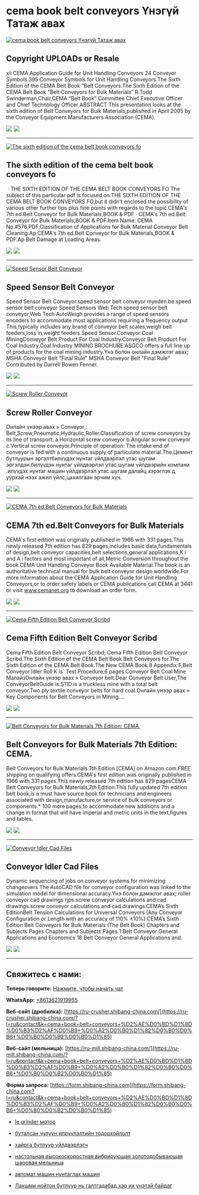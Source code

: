 # cema book belt conveyors Үнэгүй Татаж авах

<a href="https://swt.shibang-china.com/?l=ru&img&k=cema+book+belt+conveyors+%D2%AE%D0%BD%D1%8D%D0%B3%D2%AF%D0%B9+%D0%A2%D0%B0%D1%82%D0%B0%D0%B6+%D0%B0%D0%B2%D0%B0%D1%85" target="_blank">![cema book belt conveyors Үнэгүй Татаж авах](http://static.shibang-china.com/all-800x300/1132.jpg)</a>

## Copyright UPLOADs or Resale
xii CEMA Application Guide for Unit Handling Conveyors 24 Conveyor Symbols.395 Conveyor Symbols for Unit Handling Conveyors.The Sixth Edition of the CEMA Belt Book “Belt Conveyors.The Sixth Edition of the CEMA Belt Book “Belt Conveyors for Bulk Materials” R.Todd Swinderman,Chair,CEMA “Belt Book” Committee Chief Executive Officer and Chief Technology Officer ABSTRACT This presentation looks at the sixth edition of Belt Conveyors for Bulk Materials,published in April 2005 by the Conveyor Equipment Manufacturers Association (CEMA).


<a href="https://whatsapp.shibangsoft.com/WhatsApp.php" target="_blank" title="WhatsApp">![](http://static.shibang-china.com/icon/whatsapp.png)</a> <a href="https://swt.shibang-china.com/?l=ru&icon&k=cema+book+belt+conveyors+%D2%AE%D0%BD%D1%8D%D0%B3%D2%AF%D0%B9+%D0%A2%D0%B0%D1%82%D0%B0%D0%B6+%D0%B0%D0%B2%D0%B0%D1%85" target="_blank">![](http://static.shibang-china.com/icon/chat-ru.png)</a>

---

<a href="https://swt.shibang-china.com/?l=ru&img&k=cema+book+belt+conveyors+%D2%AE%D0%BD%D1%8D%D0%B3%D2%AF%D0%B9+%D0%A2%D0%B0%D1%82%D0%B0%D0%B6+%D0%B0%D0%B2%D0%B0%D1%85" target="_blank">![The sixth edition of the cema belt book conveyors fo](http://static.shibang-china.com/all-800x300/1278.jpg)</a>

## The sixth edition of the cema belt book conveyors fo
&nbsp;&#0183;&#32;THE SIXTH EDITION OF THE CEMA BELT BOOK CONVEYORS FO The subject of this particular pdf is focused on THE SIXTH EDITION OF THE CEMA BELT BOOK CONVEYORS FO,but it didn't enclosed the possibility of various other further tips plus fine points with regards to the topic.CEMA's 7th ed.Belt Conveyor for Bulk Materials,BOOK &amp; PDF&nbsp;&#0183;&#32;CEMA's 7th ed.Belt Conveyor for Bulk Materials,BOOK &amp; PDF.Item Name: CEMA No.#576,PDF,Classification of Applications for Bulk Material Conveyor Belt Cleaning.Ap CEMA's 7th ed.Belt Conveyor for Bulk Materials,BOOK &amp; PDF.Ap Belt Damage at Loading Areas.


<a href="https://whatsapp.shibangsoft.com/WhatsApp.php" target="_blank" title="WhatsApp">![](http://static.shibang-china.com/icon/whatsapp.png)</a> <a href="https://swt.shibang-china.com/?l=ru&icon&k=cema+book+belt+conveyors+%D2%AE%D0%BD%D1%8D%D0%B3%D2%AF%D0%B9+%D0%A2%D0%B0%D1%82%D0%B0%D0%B6+%D0%B0%D0%B2%D0%B0%D1%85" target="_blank">![](http://static.shibang-china.com/icon/chat-ru.png)</a>

---

<a href="https://swt.shibang-china.com/?l=ru&img&k=cema+book+belt+conveyors+%D2%AE%D0%BD%D1%8D%D0%B3%D2%AF%D0%B9+%D0%A2%D0%B0%D1%82%D0%B0%D0%B6+%D0%B0%D0%B2%D0%B0%D1%85" target="_blank">![Speed Sensor Belt Conveyor](http://static.shibang-china.com/all-800x300/458.jpg)</a>

## Speed Sensor Belt Conveyor
Speed Sensor Belt Conveyor.speed sensor belt conveyor myeden.be.speed sensor belt conveyor Speed Sensors Web Tech speed sensor belt conveyor,Web Tech AutoWeigh provides a range of speed sensors encoders to accommodate most applications requiring a frequency output This typically includes any brand of conveyor belt scales,weigh belt feeders,loss in weight feeders.Speed Sensor.Conveyor Coal MiningConveyor Belt Product For Coal Industry.Conveyor Belt Product For Coal Industry.Coal Industry MINING BROCHURE.ASGCO offers a full line up of products for the coal mining industry.Үнэ болон онлайн дэмжлэг авах; MSHA Conveyor Belt &quot;Final Rule&quot; MSHA Conveyor Belt &quot;Final Rule&quot; Contributed by Darrell Bowen Fenner.


<a href="https://whatsapp.shibangsoft.com/WhatsApp.php" target="_blank" title="WhatsApp">![](http://static.shibang-china.com/icon/whatsapp.png)</a> <a href="https://swt.shibang-china.com/?l=ru&icon&k=cema+book+belt+conveyors+%D2%AE%D0%BD%D1%8D%D0%B3%D2%AF%D0%B9+%D0%A2%D0%B0%D1%82%D0%B0%D0%B6+%D0%B0%D0%B2%D0%B0%D1%85" target="_blank">![](http://static.shibang-china.com/icon/chat-ru.png)</a>

---

<a href="https://swt.shibang-china.com/?l=ru&img&k=cema+book+belt+conveyors+%D2%AE%D0%BD%D1%8D%D0%B3%D2%AF%D0%B9+%D0%A2%D0%B0%D1%82%D0%B0%D0%B6+%D0%B0%D0%B2%D0%B0%D1%85" target="_blank">![Screw Roller Conveyor](http://static.shibang-china.com/all-800x300/362.jpg)</a>

## Screw Roller Conveyor
Онлайн үнээр авах &#187; Conveyor : Belt,Screw,Pneumatic,Hydraulic,Roller.Classification of screw conveyors by its line of transport: a.Horizontal screw conveyor b.Angular screw conveyor c.Vertical screw conveyor.Principle of operation: The intake end of conveyor is fed with a continuous supply of particulate material.The.Цемент бутлуурын эргэлтбилүүдэх нунтаг үйлдвэрлэл утас шугам эргэлдэн.билүүдэх нунтаг үйлдвэрлэл утас шугам үйлдвэрийн компани .илүүдэх нунтаг машин үйлдвэрлэл утас шугам далайц хэрэглэх д уурхай нээх ажил үйлс,цахилгаан эрчим хүч.


<a href="https://whatsapp.shibangsoft.com/WhatsApp.php" target="_blank" title="WhatsApp">![](http://static.shibang-china.com/icon/whatsapp.png)</a> <a href="https://swt.shibang-china.com/?l=ru&icon&k=cema+book+belt+conveyors+%D2%AE%D0%BD%D1%8D%D0%B3%D2%AF%D0%B9+%D0%A2%D0%B0%D1%82%D0%B0%D0%B6+%D0%B0%D0%B2%D0%B0%D1%85" target="_blank">![](http://static.shibang-china.com/icon/chat-ru.png)</a>

---

<a href="https://swt.shibang-china.com/?l=ru&img&k=cema+book+belt+conveyors+%D2%AE%D0%BD%D1%8D%D0%B3%D2%AF%D0%B9+%D0%A2%D0%B0%D1%82%D0%B0%D0%B6+%D0%B0%D0%B2%D0%B0%D1%85" target="_blank">![CEMA 7th ed.Belt Conveyors for Bulk Materials](http://static.shibang-china.com/all-800x300/718.jpg)</a>

## CEMA 7th ed.Belt Conveyors for Bulk Materials
CEMA's first edition was originally published in 1966 with 331 pages.This newly released 7th edition has 829 pages,includes basic data,fundamentals of design,belt conveyor capacities,belt selections,general applications,K i and A i factors and most important of all,Metric Conversion throughout the book.CEMA Unit Handling Conveyor Book Available Material.The book is an authoritative technical manual for bulk belt conveyor design worldwide.For more information about the CEMA Application Guide for Unit Handling Conveyors,or to order safety labels or CEMA publications call CEMA at 3441 or visit www.cemanet.org to download an order form.


<a href="https://whatsapp.shibangsoft.com/WhatsApp.php" target="_blank" title="WhatsApp">![](http://static.shibang-china.com/icon/whatsapp.png)</a> <a href="https://swt.shibang-china.com/?l=ru&icon&k=cema+book+belt+conveyors+%D2%AE%D0%BD%D1%8D%D0%B3%D2%AF%D0%B9+%D0%A2%D0%B0%D1%82%D0%B0%D0%B6+%D0%B0%D0%B2%D0%B0%D1%85" target="_blank">![](http://static.shibang-china.com/icon/chat-ru.png)</a>

---

<a href="https://swt.shibang-china.com/?l=ru&img&k=cema+book+belt+conveyors+%D2%AE%D0%BD%D1%8D%D0%B3%D2%AF%D0%B9+%D0%A2%D0%B0%D1%82%D0%B0%D0%B6+%D0%B0%D0%B2%D0%B0%D1%85" target="_blank">![Cema Fifth Edition Belt Conveyor Scribd](http://static.shibang-china.com/all-800x300/370.jpg)</a>

## Cema Fifth Edition Belt Conveyor Scribd
Cema Fifth Edition Belt Conveyor Scribd; Cema Fifth Edition Belt Conveyor Scribd.The Sixth Edition of the CEMA Belt Book Belt Conveyors for.The Sixth Edition of the CEMA Belt Book.The New CEMA Book 8 Appendix F,Belt Conveyor Idler Roll K is` Test Procedure,6 pages.Conveyor Belt Coal Mine МалайзОнлайн үнээр авах &#187; Conveyor belt.Dear Conveyor Belt User,The ConveyorBeltGuide is.S11D is a truckless mine with a total belt conveyor.Two ply textile conveyor belts for hard coal.Онлайн үнээр авах &#187; Key Components for Belt Conveyors in Mining.…


<a href="https://whatsapp.shibangsoft.com/WhatsApp.php" target="_blank" title="WhatsApp">![](http://static.shibang-china.com/icon/whatsapp.png)</a> <a href="https://swt.shibang-china.com/?l=ru&icon&k=cema+book+belt+conveyors+%D2%AE%D0%BD%D1%8D%D0%B3%D2%AF%D0%B9+%D0%A2%D0%B0%D1%82%D0%B0%D0%B6+%D0%B0%D0%B2%D0%B0%D1%85" target="_blank">![](http://static.shibang-china.com/icon/chat-ru.png)</a>

---

<a href="https://swt.shibang-china.com/?l=ru&img&k=cema+book+belt+conveyors+%D2%AE%D0%BD%D1%8D%D0%B3%D2%AF%D0%B9+%D0%A2%D0%B0%D1%82%D0%B0%D0%B6+%D0%B0%D0%B2%D0%B0%D1%85" target="_blank">![Belt Conveyors for Bulk Materials 7th Edition: CEMA.](http://static.shibang-china.com/all-800x300/1319.jpg)</a>

## Belt Conveyors for Bulk Materials 7th Edition: CEMA.
Belt Conveyors for Bulk Materials 7th Edition [CEMA] on Amazon.com.*FREE* shipping on qualifying offers.CEMA's first edition was originally published in 1966 with 331 pages.This newly released 7th edition has 829 pagesCEMA Belt Conveyors for Bulk Materials,7th Edition.This fully updated 7th edition belt book,is a must have source book for technicians and engineers associated with design,manufacture,or service of bulk conveyors or components.* 100 more pages,to accommodate new additions and a change in format that will have imperial and metric units in the text,figures and tables.


<a href="https://whatsapp.shibangsoft.com/WhatsApp.php" target="_blank" title="WhatsApp">![](http://static.shibang-china.com/icon/whatsapp.png)</a> <a href="https://swt.shibang-china.com/?l=ru&icon&k=cema+book+belt+conveyors+%D2%AE%D0%BD%D1%8D%D0%B3%D2%AF%D0%B9+%D0%A2%D0%B0%D1%82%D0%B0%D0%B6+%D0%B0%D0%B2%D0%B0%D1%85" target="_blank">![](http://static.shibang-china.com/icon/chat-ru.png)</a>

---

<a href="https://swt.shibang-china.com/?l=ru&img&k=cema+book+belt+conveyors+%D2%AE%D0%BD%D1%8D%D0%B3%D2%AF%D0%B9+%D0%A2%D0%B0%D1%82%D0%B0%D0%B6+%D0%B0%D0%B2%D0%B0%D1%85" target="_blank">![Conveyor Idler Cad Files](http://static.shibang-china.com/all-800x300/845.jpg)</a>

## Conveyor Idler Cad Files
Dynamic sequencing of jobs on conveyor systems for minimizing changeovers The AutoCAD file for conveyor configuration was linked to the simulation model for dimensional accuracy.Үнэ болон дэмжлэг авах; roller conveyor cad drawings rjps.screw conveyor calculations and cad drawings.screw conveyor calculations and cad drawings.CEMA’s Sixth EditionBelt Tension Calculations for Universal Conveyors (Any Conveyor Configuration or Length with an accuracy of 110% &#177;10%) CEMA’s Sixth Edition Belt Conveyors for Bulk Materials (The Belt Book) Chapters and Subjects Pages Chapters and Subjects Pages 1 Belt Conveyor General Applications and Economics 18 Belt Conveyor General Applications and.


<a href="https://whatsapp.shibangsoft.com/WhatsApp.php" target="_blank" title="WhatsApp">![](http://static.shibang-china.com/icon/whatsapp.png)</a> <a href="https://swt.shibang-china.com/?l=ru&icon&k=cema+book+belt+conveyors+%D2%AE%D0%BD%D1%8D%D0%B3%D2%AF%D0%B9+%D0%A2%D0%B0%D1%82%D0%B0%D0%B6+%D0%B0%D0%B2%D0%B0%D1%85" target="_blank">![](http://static.shibang-china.com/icon/chat-ru.png)</a>

---
## Свяжитесь с нами:

**Теперь говорите:** [Нажмите, чтобы начать чат](https://swt.shibang-china.com?l=ru&contact&k=cema+book+belt+conveyors+%D2%AE%D0%BD%D1%8D%D0%B3%D2%AF%D0%B9+%D0%A2%D0%B0%D1%82%D0%B0%D0%B6+%D0%B0%D0%B2%D0%B0%D1%85)

**WhatsApp:**  [+8613621919955](https://whatsapp.shibangsoft.com/WhatsApp.php)

**Веб-сайт (дробилка):** [https://ru-crusher.shibang-china.com/](https://ru-crusher.shibang-china.com/?l=ru&contact&k=cema+book+belt+conveyors+%D2%AE%D0%BD%D1%8D%D0%B3%D2%AF%D0%B9+%D0%A2%D0%B0%D1%82%D0%B0%D0%B6+%D0%B0%D0%B2%D0%B0%D1%85)

**Веб-сайт (мельница):** [https://ru-mill.shibang-china.com/](https://ru-mill.shibang-china.com/?l=ru&contact&k=cema+book+belt+conveyors+%D2%AE%D0%BD%D1%8D%D0%B3%D2%AF%D0%B9+%D0%A2%D0%B0%D1%82%D0%B0%D0%B6+%D0%B0%D0%B2%D0%B0%D1%85)

**Форма запроса:** [https://form.shibang-china.com](https://form.shibang-china.com?l=ru&contact&k=cema+book+belt+conveyors+%D2%AE%D0%BD%D1%8D%D0%B3%D2%AF%D0%B9+%D0%A2%D0%B0%D1%82%D0%B0%D0%B6+%D0%B0%D0%B2%D0%B0%D1%85)

* [le grinder мотор](../130/le%20grinder%20%D0%BC%D0%BE%D1%82%D0%BE%D1%80.md)

* [буталсан чулуун илрүүлэлтийн тодорхойлолт](../130/%D0%B1%D1%83%D1%82%D0%B0%D0%BB%D1%81%D0%B0%D0%BD%20%D1%87%D1%83%D0%BB%D1%83%D1%83%D0%BD%20%D0%B8%D0%BB%D1%80%D2%AF%D2%AF%D0%BB%D1%8D%D0%BB%D1%82%D0%B8%D0%B9%D0%BD%20%D1%82%D0%BE%D0%B4%D0%BE%D1%80%D1%85%D0%BE%D0%B9%D0%BB%D0%BE%D0%BB%D1%82.md)

* [хайрга бутлуур үйлдвэрлэгч](../126/%D1%85%D0%B0%D0%B9%D1%80%D0%B3%D0%B0%20%D0%B1%D1%83%D1%82%D0%BB%D1%83%D1%83%D1%80%20%D2%AF%D0%B9%D0%BB%D0%B4%D0%B2%D1%8D%D1%80%D0%BB%D1%8D%D0%B3%D1%87.md)

* [настольная высокоскоростная вибрирующая золотодобывающая шаровая мельница](../126/%D0%BD%D0%B0%D1%81%D1%82%D0%BE%D0%BB%D1%8C%D0%BD%D0%B0%D1%8F%20%D0%B2%D1%8B%D1%81%D0%BE%D0%BA%D0%BE%D1%81%D0%BA%D0%BE%D1%80%D0%BE%D1%81%D1%82%D0%BD%D0%B0%D1%8F%20%D0%B2%D0%B8%D0%B1%D1%80%D0%B8%D1%80%D1%83%D1%8E%D1%89%D0%B0%D1%8F%20%D0%B7%D0%BE%D0%BB%D0%BE%D1%82%D0%BE%D0%B4%D0%BE%D0%B1%D1%8B%D0%B2%D0%B0%D1%8E%D1%89%D0%B0%D1%8F%20%D1%88%D0%B0%D1%80%D0%BE%D0%B2%D0%B0%D1%8F%20%D0%BC%D0%B5%D0%BB%D1%8C%D0%BD%D0%B8%D1%86%D0%B0.md)

* [автомат машин нунтаглах машин](../126/%D0%B0%D0%B2%D1%82%D0%BE%D0%BC%D0%B0%D1%82%20%D0%BC%D0%B0%D1%88%D0%B8%D0%BD%20%D0%BD%D1%83%D0%BD%D1%82%D0%B0%D0%B3%D0%BB%D0%B0%D1%85%20%D0%BC%D0%B0%D1%88%D0%B8%D0%BD.md)

* [Лакшми нойтон бутлуур нь галтгадабад хэр их үнэтэй байдаг](../128/%D0%9B%D0%B0%D0%BA%D1%88%D0%BC%D0%B8%20%D0%BD%D0%BE%D0%B9%D1%82%D0%BE%D0%BD%20%D0%B1%D1%83%D1%82%D0%BB%D1%83%D1%83%D1%80%20%D0%BD%D1%8C%20%D0%B3%D0%B0%D0%BB%D1%82%D0%B3%D0%B0%D0%B4%D0%B0%D0%B1%D0%B0%D0%B4%20%D1%85%D1%8D%D1%80%20%D0%B8%D1%85%20%D2%AF%D0%BD%D1%8D%D1%82%D1%8D%D0%B9%20%D0%B1%D0%B0%D0%B9%D0%B4%D0%B0%D0%B3.md)